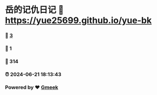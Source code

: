 # 岳的记仇日记 :link: https://yue25699.github.io/yue-bk 
### :page_facing_up: [3](https://yue25699.github.io/yue-bk/tag.html) 
### :speech_balloon: 1 
### :hibiscus: 314 
### :alarm_clock: 2024-06-21 18:13:43 
### Powered by :heart: [Gmeek](https://github.com/Meekdai/Gmeek)
